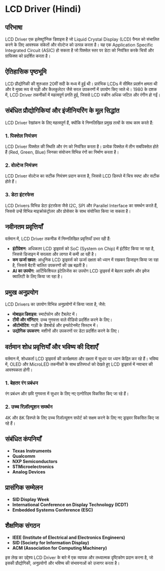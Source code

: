 # LCD Driver (Hindi)

## परिभाषा

LCD Driver एक इलेक्ट्रॉनिक डिवाइस है जो Liquid Crystal Display (LCD) पैनल को संचालित करने के लिए आवश्यक संकेतों और वोल्टेज को उत्पन्न करता है। यह एक Application Specific Integrated Circuit (ASIC) हो सकता है जो पिक्सेल स्तर पर डेटा को नियंत्रित करके चित्रों और ग्राफिक्स को प्रदर्शित करता है। 

## ऐतिहासिक पृष्ठभूमि

LCD प्रौद्योगिकी की शुरुआत 20वीं सदी के मध्य में हुई थी। प्रारंभिक LCDs में सीमित प्रदर्शन क्षमता थी और वे मुख्य रूप से घड़ी और कैलकुलेटर जैसे सरल उपकरणों में उपयोग किए जाते थे। 1980 के दशक में, LCD Driver तकनीकों में महत्वपूर्ण प्रगति हुई, जिससे LCD स्क्रीन अधिक जटिल और रंगीन हो गईं। 

## संबंधित प्रौद्योगिकियां और इंजीनियरिंग के मूल सिद्धांत

LCD Driver रेखांकन के लिए महत्वपूर्ण हैं, क्योंकि वे निम्नलिखित प्रमुख तत्वों के साथ काम करते हैं:

### 1. पिक्सेल नियंत्रण
LCD Driver पिक्सेल की स्थिति और रंग को नियंत्रित करता है। प्रत्येक पिक्सेल में तीन सबपिक्सेल होते हैं (Red, Green, Blue) जिनका संयोजन विभिन्न रंगों का निर्माण करता है।

### 2. वोल्टेज नियंत्रण
LCD Driver वोल्टेज का सटीक नियंत्रण प्रदान करता है, जिससे LCD डिस्प्ले में चित्र स्पष्ट और सटीक होते हैं।

### 3. डेटा इंटरफेस
LCD Drivers विभिन्न डेटा इंटरफेस जैसे I2C, SPI और Parallel Interface का समर्थन करते हैं, जिससे उन्हें विभिन्न माइक्रोकंट्रोलर और प्रोसेसर के साथ संयोजित किया जा सकता है।

## नवीनतम प्रवृत्तियाँ

वर्तमान में, LCD Driver तकनीक में निम्नलिखित प्रवृत्तियाँ उभर रही हैं:

- **इंटीग्रेशन**: अधिकतर LCD ड्राइवर्स को SoC (System on Chip) में इंटीग्रेट किया जा रहा है, जिससे डिजाइन में सरलता और लागत में कमी आ रही है।
- **कम ऊर्जा खपत**: आधुनिक LCD ड्राइवर्स को ऊर्जा दक्षता को ध्यान में रखकर डिजाइन किया जा रहा है, जिससे बैटरी चालित उपकरणों की उम्र बढ़ती है।
- **AI का उपयोग**: आर्टिफिशियल इंटेलिजेंस का उपयोग LCD ड्राइवर्स में बेहतर प्रदर्शन और इमेज क्वालिटी के लिए किया जा रहा है।

## प्रमुख अनुप्रयोग

LCD Drivers का उपयोग विभिन्न अनुप्रयोगों में किया जाता है, जैसे:

- **मोबाइल डिवाइस**: स्मार्टफोन और टैबलेट में।
- **टीवी और मॉनिटर**: उच्च गुणवत्ता वाले वीडियो प्रदर्शित करने के लिए।
- **ऑटोमोटिव**: गाड़ी के डैशबोर्ड और इन्फोटेनमेंट सिस्टम में।
- **उद्योगिक उपकरण**: मशीनों और उपकरणों पर डेटा प्रदर्शित करने के लिए।

## वर्तमान शोध प्रवृत्तियाँ और भविष्य की दिशाएँ

वर्तमान में, शोधकर्ता LCD ड्राइवर्स की कार्यक्षमता और दक्षता में सुधार पर ध्यान केंद्रित कर रहे हैं। भविष्य में, OLED और MicroLED तकनीकों के साथ प्रतिस्पर्धा को देखते हुए LCD ड्राइवर्स में नवाचार की आवश्यकता होगी। 

### 1. बेहतर रंग प्रबंधन
रंग प्रबंधन और छवि गुणवत्ता में सुधार के लिए नए एल्गोरिदम विकसित किए जा रहे हैं।

### 2. उच्च रिज़ॉल्यूशन समर्थन
4K और 8K डिस्प्ले के लिए उच्च रिज़ॉल्यूशन सपोर्ट को सक्षम करने के लिए नए ड्राइवर विकसित किए जा रहे हैं।

## संबंधित कंपनियाँ

- **Texas Instruments**
- **Qualcomm**
- **NXP Semiconductors**
- **STMicroelectronics**
- **Analog Devices**

## प्रासंगिक सम्मेलन

- **SID Display Week**
- **International Conference on Display Technology (ICDT)**
- **Embedded Systems Conference (ESC)**

## शैक्षणिक संगठन

- **IEEE (Institute of Electrical and Electronics Engineers)**
- **SID (Society for Information Display)**
- **ACM (Association for Computing Machinery)**

इस लेख का उद्देश्य LCD Driver के बारे में एक व्यापक और तथ्यात्मक दृष्टिकोण प्रदान करना है, जो इसकी प्रौद्योगिकी, अनुप्रयोगों और भविष्य की संभावनाओं को उजागर करता है।